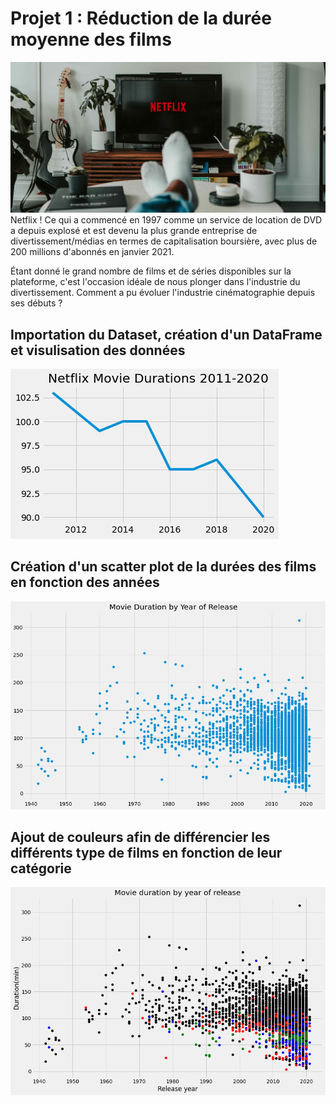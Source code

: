 # Projet 1 : Réduction de la durée moyenne des films
![](/Netflix_Data/images/netflix.jpg)
Netflix ! Ce qui a commencé en 1997 comme un service de location de DVD a depuis explosé et est devenu la plus grande entreprise de divertissement/médias en termes de capitalisation boursière, avec plus de 200 millions d'abonnés en janvier 2021.

Étant donné le grand nombre de films et de séries disponibles sur la plateforme, c'est l'occasion idéale de nous plonger dans l'industrie du divertissement. Comment a pu évoluer l'industrie cinématographie depuis ses débuts ?

## Importation du Dataset, création d'un DataFrame et visulisation des données
![](/Netflix_Data/images/80048f50-3b37-4096-988c-b582e37ff07c.png)

## Création d'un scatter plot de la durées des films en fonction des années
![](/Netflix_Data/images/2d9a3727-9580-4559-95cf-22a1f7bf1812.png)

## Ajout de couleurs afin de différencier les différents type de films en fonction de leur catégorie
![](/Netflix_Data/images/a7e1cf64-559a-4337-922c-09890df9df25.png)
